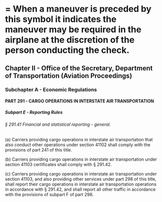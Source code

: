 
# = When a maneuver is preceded by this symbol it indicates the maneuver may be required in the airplane at the discretion of the person conducting the check.
## Chapter II - Office of the Secretary, Department of Transportation (Aviation Proceedings)
### Subchapter A - Economic Regulations
#### PART 291 - CARGO OPERATIONS IN INTERSTATE AIR TRANSPORTATION
##### Subpart E - Reporting Rules
###### § 291.41 Financial and statistical reporting - general.

(a) Carriers providing cargo operations in interstate air transportation that also conduct other operations under section 41102 shall comply with the provisions of part 241 of this title.

(b) Carriers providing cargo operations in interstate air transportation under section 41103 certificates shall comply with § 291.42.

(c) Carriers providing cargo operations in interstate air transportation under section 41103, and also providing other services under part 298 of this title, shall report their cargo operations in interstate air transportation operations in accordance with § 291.42, and shall report all other traffic in accordance with the provisions of subpart F of part 298.
